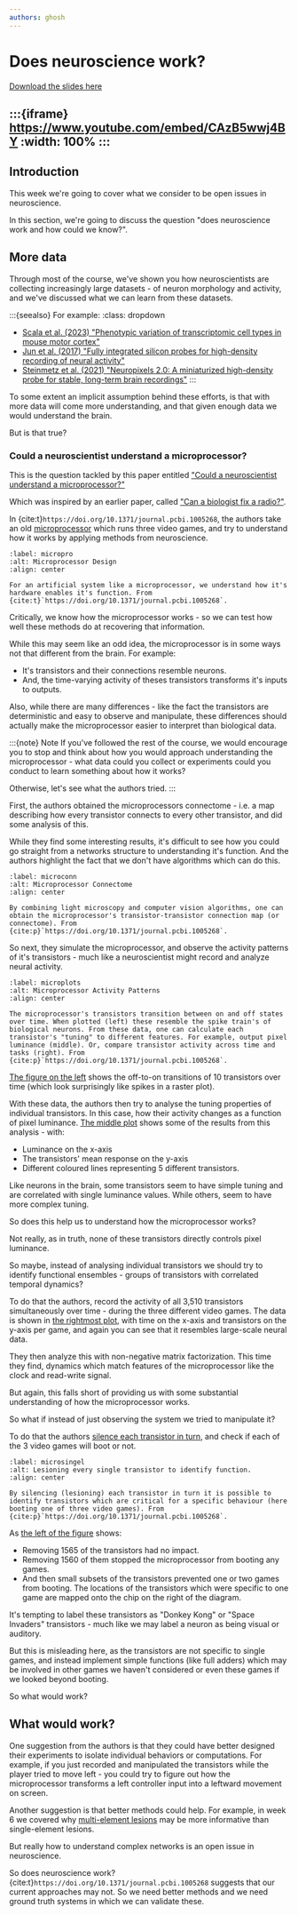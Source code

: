 ```yaml
---
authors: ghosh
---
```


# Does neuroscience work?

[Download the slides here](slildes/W9-V0-does-neuroscience-work.pptx)

:::{iframe} https://www.youtube.com/embed/CAzB5wwj4BY
:width: 100%
:::
---

## Introduction

This week we're going to cover what we consider to be open issues in neuroscience.

In this section, we're  going to discuss the question "does neuroscience work and how could we know?".

## More data

Through most of the course, we've shown you how neuroscientists are collecting increasingly large datasets - of neuron morphology and activity, and we've discussed what we can learn from these datasets.

:::{seealso} For example:
:class: dropdown
* [Scala et al. (2023) "Phenotypic variation of transcriptomic cell types in mouse motor cortex"](https://doi.org/10.1038/s41586-020-2907-3)
* [Jun et al. (2017) "Fully integrated silicon probes for high-density recording of neural activity"](https://doi.org/10.1038/nature24636)
* [Steinmetz et al. (2021) "Neuropixels 2.0: A miniaturized high-density probe for stable, long-term brain recordings"](https://doi.org/10.1126/science.abf4588)
:::

To some extent an implicit assumption behind these efforts, is that with more data will come more understanding, and that given enough data we would understand the brain.

But is that true?

### Could a neuroscientist understand a microprocessor?

This is the question tackled by this paper entitled ["Could a neuroscientist understand a microprocessor?"](https://doi.org/10.1371/journal.pcbi.1005268)

Which was inspired by an earlier paper, called ["Can a biologist fix a radio?"](https://doi.org/10.1016/S1535-6108(02)00133-2). 

In {cite:t}`https://doi.org/10.1371/journal.pcbi.1005268`, the authors take an old [microprocessor](#micropro) which runs three video games, and try to understand how it works by applying methods from neuroscience.

```{figure} figures/micro.png
:label: micropro
:alt: Microprocessor Design
:align: center

For an artificial system like a microprocessor, we understand how it's hardware enables it's function. From {cite:t}`https://doi.org/10.1371/journal.pcbi.1005268`.
```

Critically, we know how the microprocessor works - so we can test how well these methods do at recovering that information.

While this may seem like an odd idea, the microprocessor is in some ways not that different from the brain. For example:

* It's transistors and their connections resemble neurons.
* And, the time-varying activity of theses transistors transforms it's inputs to outputs.

Also, while there are many differences - like the fact the transistors are deterministic and easy to observe and manipulate, these differences should actually make the microprocessor easier to interpret than biological data.

:::{note} Note
If you've followed the rest of the course, we would encourage you to stop and think about how you would approach understanding the microprocessor - what data could you collect or experiments could you conduct to learn something about how it works?

Otherwise, let's see what the authors tried.
:::

First, the authors obtained the microprocessors connectome - i.e. a map describing how every transistor connects to every other transistor, and did some analysis of this.

While they find some interesting results, it's difficult to see how you could go straight from a networks structure to understanding it's function. And the authors highlight the fact that we don't have algorithms which can do this.

```{figure} figures/conn.jpg
:label: microconn
:alt: Microprocessor Connectome
:align: center

By combining light microscopy and computer vision algorithms, one can obtain the microprocessor's transistor-transistor connection map (or connectome). From {cite:p}`https://doi.org/10.1371/journal.pcbi.1005268`.
```

So next, they simulate the microprocessor, and observe the activity patterns of it's transistors - much like a neuroscientist might record and analyze neural activity.

```{figure} figures/mplots.png
:label: microplots
:alt: Microprocessor Activity Patterns
:align: center

The microprocessor's transistors transition between on and off states over time. When plotted (left) these resemble the spike train's of biological neurons. From these data, one can calculate each transistor's "tuning" to different features. For example, output pixel luminance (middle). Or, compare transistor activity across time and tasks (right). From {cite:p}`https://doi.org/10.1371/journal.pcbi.1005268`.
```

[The figure on the left](#microplots) shows the off-to-on transitions of 10 transistors over time (which look surprisingly like spikes in a raster plot).

With these data, the authors then try to analyse the tuning properties of individual transistors. In this case, how their activity changes as a function of pixel luminance. [The middle plot](#microplots) shows some of the results from this analysis - with:

* Luminance on the x-axis
* The transistors' mean response on the y-axis
* Different coloured lines representing 5 different transistors.

Like neurons in the brain, some transistors seem to have simple tuning and are correlated with single luminance values. While others, seem to have more complex tuning.

So does this help us to understand how the microprocessor works?

Not really, as in truth, none of these transistors directly controls pixel luminance.

So maybe, instead of analysing individual transistors we should try to identify functional ensembles - groups of transistors with correlated temporal dynamics?

To do that the authors, record the activity of all 3,510 transistors simultaneously over time - during the three different video games. The data is shown in [the rightmost plot](#microplots), with time on the x-axis and transistors on the y-axis per game, and again you can see that it resembles large-scale neural data.

They then analyze this with non-negative matrix factorization. This time they find, dynamics which match features of the microprocessor like the clock and read-write signal.

But again, this falls short of providing us with some substantial understanding of how the microprocessor works.

So what if instead of just observing the system we tried to manipulate it?

To do that the authors [silence each transistor in turn](#microsingel), and check if each of the 3 video games will boot or not.

```{figure} figures/singel.png
:label: microsingel
:alt: Lesioning every single transistor to identify function.
:align: center

By silencing (lesioning) each transistor in turn it is possible to identify transistors which are critical for a specific behaviour (here booting one of three video games). From {cite:p}`https://doi.org/10.1371/journal.pcbi.1005268`.
```

As [the left of the figure](#microsingel) shows:

* Removing 1565 of the transistors had no impact.
* Removing 1560 of them stopped the microprocessor from booting any games.
* And then small subsets of the transistors prevented one or two games from booting. The locations of the transistors which were specific to one game are mapped onto the chip on the right of the diagram. 

It's tempting to label these transistors as "Donkey Kong" or "Space Invaders" transistors - much like we may label a neuron as being visual or auditory.

But this is misleading here, as the transistors are not specific to single games, and instead implement simple functions (like full adders) which may be involved in other games we haven't considered or even these games if we looked beyond booting.

So what would work?

## What would work?

One suggestion from the authors is that they could have better designed their experiments to isolate individual behaviors or computations. For example, if you just recorded and manipulated the transistors while the player tried to move left - you could try to figure out how the microprocessor transforms a left controller input into a leftward movement on screen.

Another suggestion is that better methods could help. For example, in week 6 we covered why [multi-element lesions](#multi-element-lessions) may be more informative than single-element lesions.

But really how to understand complex networks is an open issue in neuroscience.

So does neuroscience work? {cite:t}`https://doi.org/10.1371/journal.pcbi.1005268` suggests that our current approaches may not. So we need better methods and we need ground truth systems in which we can validate these.